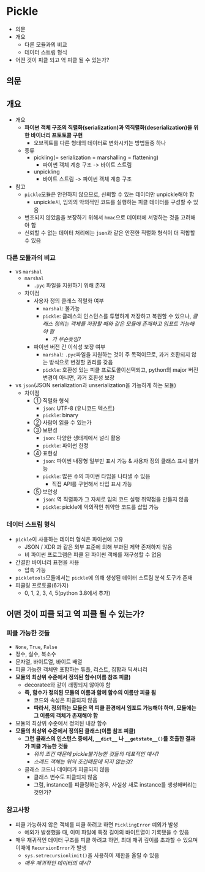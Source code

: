 # Pickle

- 의문
- 개요
  - 다른 모듈과의 비교
  - 데이터 스트림 형식
- 어떤 것이 피클 되고 역 피클 될 수 있는가?

## 의문

## 개요

- 개요
  - **파이썬 객체 구조의 직렬화(serialization)과 역직렬화(deserialization)을 위한 바이너리 프토토콜 구현**
    - 오브젝트를 다른 형태의 데이터로 변화시키는 방법들중 하나
  - 종류
    - pickling(= serialization = marshalling = flattening)
      - 파이썬 객체 계층 구조 -> 바이트 스트림
    - unpickling
      - 바이트 스트림 -> 파이썬 객체 계층 구조
- 참고
  - `pickle`모듈은 안전하지 않으므로, 신뢰할 수 있는 데이터만 unpickle해야 함
    - unpickle시, 임의의 악의적인 코드를 실행하는 피클 데이터를 구성할 수 있음
  - 변조되지 않았음을 보장하기 위해서 `hmac`으로 데이터에 서명하는 것을 고려해야 함
  - 신뢰할 수 없는 데이터 처리에는 `json`과 같은 안전한 직렬화 형식이 더 적합할 수 있음

### 다른 모듈과의 비교

- vs `marshal`
  - `marshal`
    - `.pyc` 파일을 지원하기 위해 존재
  - 차이점
    - 사용자 정의 클래스 직렬화 여부
      - `marshal`: 불가능
      - `pickle`: 클래스의 인스턴스를 투명하게 저장하고 복원할 수 있으나, *클래스 정의는 객체를 저장할 때와 같은 모듈에 존재하고 임포트 가능해야 함*
        - *가 무슨뜻임?*
    - 파이썬 버전 간 이식성 보장 여부
      - `marshal`: `.pyc`파일을 지원하는 것이 주 목적이므로, 과거 호환되지 않는 방식으로 변경할 권리를 갖음
      - `pickle`: 호환성 있는 피클 프로토콜이선택되고, python의 major 버전 변경이 아니면, 과거 호환성 보장
- vs `json`(JSON serialization과 unserialization을 가능하게 하는 모듈)
  - 차이점
    - ① 직렬화 형식
      - `json`: UTF-8 (유니코드 텍스트)
      - `pickle`: binary
    - ② 사람이 읽을 수 있는가
    - ③ 보편성
      - `json`: 다양한 생태계에서 널리 활용
      - `pickle`: 파이썬 한정
    - ④ 표현성
      - `json`: 파이썬 내장형 일부만 표시 가능 & 사용자 정의 클래스 표시 불가능
      - `pickle`: 많은 수의 파이썬 타입을 나타낼 수 있음
        - 직접 API를 구현해서 타입 표시 가능
    - ⑤ 보안성
      - `json`: 역 직렬화가 그 자체로 임의 코드 실행 취약점을 만들지 않음
      - `pickle`: pickle에 악의적인 취약한 코드를 삽입 가능

### 데이터 스트림 형식

- `pickle`이 사용하는 데이터 형식은 파이썬에 고유
  - JSON / XDR 과 같은 외부 표준에 의해 부과된 제약 존재하지 않음
  - 비 파이썬 프로그램은 피클 된 파이썬 객체를 재구성할 수 없음
- 간결한 바이너리 표현을 사용
  - 압축 가능
- `pickletools`모듈에서는 `pickle`에 의해 생성된 데이터 스트림 분석 도구가 존재
- 피클링 프로토콜(6가지)
  - 0, 1, 2, 3, 4, 5(python 3.8에서 추가)

## 어떤 것이 피클 되고 역 피클 될 수 있는가?

### 피클 가능한 것들

- `None`, `True`, `False`
- 정수, 실수, 복소수
- 문자열, 바이트열, 바이트 배열
- 피클 가능한 객체만 포함하는 튜플, 리스트, 집합과 딕셔너리
- **모듈의 최상위 수준에서 정의된 함수(이름 참조 피클)**
  - decoratee와 같이 래핑되지 않아야 함
  - **즉, 함수가 정의된 모듈의 이름과 함께 함수의 이름만 피클 됨**
    - 코드와 속성은 피클되지 않음
    - **따라서, 정의하는 모듈은 역 피클 환경에서 임포트 가능해야 하며, 모듈에는 그 이름의 객체가 존재해야 함**
- 모듈의 최상위 수준에서 정의된 내장 함수
- **모듈의 최상위 수준에서 정의된 클래스(이름 참조 피클)**
  - **그런 클래스의 인스턴스 중에서, `__dict__` 나 `__getstate__()`를 호출한 결과가 피클 가능한 것들**
    - *위의 조건 때문에 pickle불가능한 것들의 대표적인 예시?*
    - *스레드 객체는 위의 조건때문에 되지 않는것?*
  - 클래스 코드나 데이터가 피클되지 않음
    - 클래스 변수도 피클되지 않음
    - 그럼, instance를 피클링하는경우, 사실상 새로 instance를 생성해버리는 것인가?

### 참고사항

- 피클 가능하지 않은 객체를 피클 하려고 하면 `PicklingError` 예외가 발생
  - 예외가 발생했을 때, 이미 파일에 특정 길이의 바이트열이 기록됐을 수 있음
- 매우 재귀적인 데이터 구조를 피클 하려고 하면, 최대 재귀 깊이를 초과할 수 있으며 이때에 `RecursionError`가 발생
  - `sys.setrecursionlimit()`을 사용하여 제한을 올릴 수 있음
  - *매우 재귀적인 데이터의 예시?*
